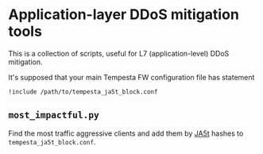 # Application-layer DDoS mitigation tools

This is a collection of scripts, useful for L7 (application-level) DDoS mitigation.

It's supposed that your main Tempesta FW configuration file has statement
```
!include /path/to/tempesta_ja5t_block.conf
```


## `most_impactful.py`

Find the most traffic aggressive clients and add them by
[JA5t](https://tempesta-tech.com/knowledge-base/Traffic-Filtering-by-Fingerprints/)
hashes to `tempesta_ja5t_block.conf`.

